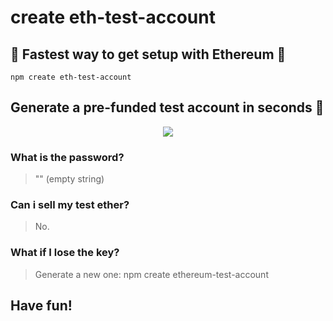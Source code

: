 # create eth-test-account

## :unicorn: Fastest way to get setup with Ethereum :unicorn:

```shell
npm create eth-test-account
```

## Generate a pre-funded test account in seconds :rocket:

<p align="center"><img src="/img/install.gif?raw=true"/></p>

###  What is the password?
>"" (empty string)

### Can i sell my test ether?
> No.

### What if I lose the key?
> Generate a new one: npm create ethereum-test-account


## Have fun!